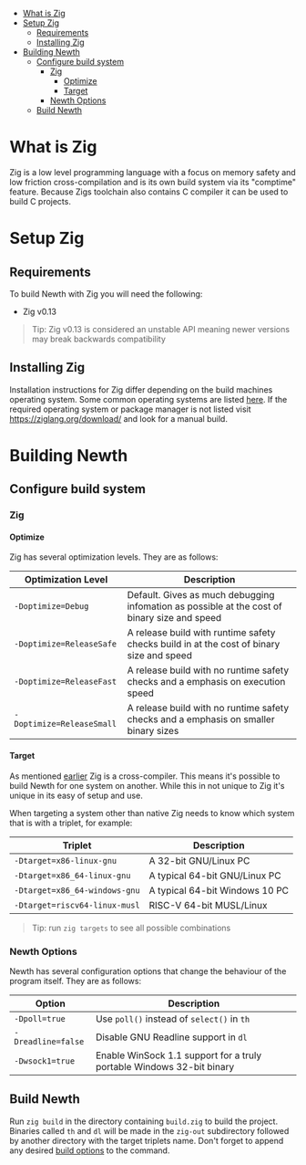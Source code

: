 <!-- TOC -->
* [What is Zig](#what-is-zig)
* [Setup Zig](#setup-zig)
  * [Requirements](#requirements)
  * [Installing Zig](#installing-zig)
* [Building Newth](#building-newth)
  * [Configure build system](#configure-build-system)
    * [Zig](#zig)
      * [Optimize](#optimize)
      * [Target](#target)
    * [Newth Options](#newth-options)
  * [Build Newth](#build-newth)
<!-- TOC -->

# What is Zig

Zig is a low level programming language with a focus on memory safety and low friction cross-compilation and is its own
build system via its "comptime" feature. Because Zigs toolchain also contains C compiler it can be used to build C
projects.

# Setup Zig

## Requirements

To build Newth with Zig you will need the following:

- Zig v0.13

> Tip: Zig v0.13 is considered an unstable API meaning newer versions may break backwards compatibility

## Installing Zig

Installation instructions for Zig differ depending on the build machines operating system.
Some common operating systems are listed [here](https://github.com/ziglang/zig/wiki/Install-Zig-from-a-Package-Manager).
If the required operating system or package manager is not listed visit https://ziglang.org/download/
and look for a manual build.

# Building Newth

## Configure build system

### Zig

#### Optimize

Zig has several optimization levels. They are as follows:

| Optimization Level        | Description                                                                                  |
|---------------------------|----------------------------------------------------------------------------------------------|
| `-Doptimize=Debug`        | Default. Gives as much debugging infomation as possible at the cost of binary size and speed |
| `-Doptimize=ReleaseSafe`  | A release build with runtime safety checks build in at the cost of binary size and speed     |
| `-Doptimize=ReleaseFast`  | A release build with no runtime safety checks and a emphasis on execution speed              |
| `-Doptimize=ReleaseSmall` | A release build with no runtime safety checks and a emphasis on smaller binary sizes         |

#### Target

As mentioned [earlier](#what-is-zig) Zig is a cross-compiler.
This means it's possible to build Newth for one system on another.
While this in not unique to Zig it's unique in its easy of setup and use.

When targeting a system other than native Zig needs to know which system that is with a triplet, for example:

| Triplet                       | Description                    |
|-------------------------------|--------------------------------|
| `-Dtarget=x86-linux-gnu`      | A 32-bit GNU/Linux PC          |
| `-Dtarget=x86_64-linux-gnu`   | A typical 64-bit GNU/Linux PC  |
| `-Dtarget=x86_64-windows-gnu` | A typical 64-bit Windows 10 PC |
| `-Dtarget=riscv64-linux-musl` | RISC-V 64-bit MUSL/Linux       |

> Tip: run `zig targets` to see all possible combinations

### Newth Options

Newth has several configuration options that change the behaviour of the program itself. They are as follows:

| Option             | Description                                                           |
|--------------------|-----------------------------------------------------------------------|
| `-Dpoll=true`      | Use `poll()` instead of `select()` in `th`                            |
| `-Dreadline=false` | Disable GNU Readline support in `dl`                                  |
| `-Dwsock1=true`    | Enable WinSock 1.1 support for a truly portable Windows 32-bit binary |

## Build Newth

Run `zig build` in the directory containing `build.zig` to build the project.
Binaries called `th` and `dl` will be made in the `zig-out` subdirectory
followed by another directory with the target triplets name.
Don't forget to append any desired [build options](#configure-build-system) to the command.
